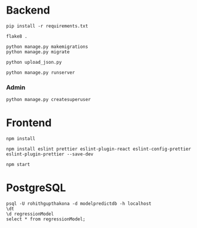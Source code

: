 # Backend
    pip install -r requirements.txt
    
    flake8 .

    python manage.py makemigrations
    python manage.py migrate

    python upload_json.py

    python manage.py runserver
    
### Admin
    python manage.py createsuperuser 


# Frontend
    npm install 

    npm install eslint prettier eslint-plugin-react eslint-config-prettier eslint-plugin-prettier --save-dev

    npm start

# PostgreSQL
    psql -U rohithgupthakona -d modelpredictdb -h localhost
    \dt
    \d regressionModel
    select * from regressionModel;
